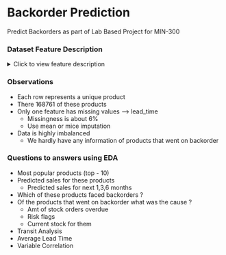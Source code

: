 # Backorder Prediction
Predict Backorders as part of Lab Based Project for MIN-300

### Dataset Feature Description
<details>
  <summary>Click to view feature description</summary>

| Variable          | Description                                                    | Values     |
| ------------------|----------------------------------------------------------------|------------|
| sku               |  Random ID for the product                                     | int        |
| national_inv      |  Current inventory level for the part                          | float      |
| lead_time         |  Transit time for product (if available)                       | int        |
| in_transit_qty    |  Amount of product in transit from source                      | int        |
| forecast_3_month  |  Forecast sales for the next 3 months                          | int        |
| forecast_6_month  |  Forecast sales for the next 6 months                          | int        |
| forecast_9_month  |  Forecast sales for the next 9 months                          | int        |
| sales_1_month     |  Sales quantity for the prior 1 month time period              | int        |
| sales_3_month     |  Sales quantity for the prior 3 month time period              | int        |
| sales_6_month     |  Sales quantity for the prior 6 month time period              | int        |
| sales_9_month     |  Sales quantity for the prior 9 month time period              | int        |
| min_bank          |  Minimum recommend amount to stock                             | int        |
| potential_issue   |  Source issue for part identified                              | (Yes, No)  |
| pieces_past_due   |  Parts overdue from source                                     | int        |
| perf_6_month_avg  |  Source performance for prior 6 month period                   | float      |
| perf_12_month_avg |  Source performance for prior 12 month period                  | float      |
| local_bo_qty      | – Amount of stock orders overdue                               | (Yes, No)  |
| deck_risk         |  Part risk flag                                                | (Yes, No)  |
| oe_constraint     |  Part risk flag                                                | (Yes, No)  |
| ppap_risk         |  Part risk flag                                                | (Yes, No)  |
| stop_auto_buy     |  Part risk flag                                                | (Yes, No)  |
| rev_stop          |  Part risk flag                                                | (Yes, No)  |
| went_on_backorder |  Product actually went on backorder. This is the target value  | (Yes, No)  |

</details>

### Observations
- Each row represents a unique product 
- There 168761 of these products
- Only one feature has missing values --> lead_time
    - Missingness is about 6%
    - Use mean or mice imputation
- Data is highly imbalanced
    - We hardly have any information of products that went on backorder

### Questions to answers using EDA

- Most popular products (top - 10)
- Predicted sales for these products 
    - Predicted sales for next 1,3,6 months
- Which of these products faced backorders ?
- Of the products that went on backorder what was the cause ? 
    - Amt of stock orders overdue
    - Risk flags
    - Current stock for them
- Transit Analysis
- Average Lead Time
- Variable Correlation
